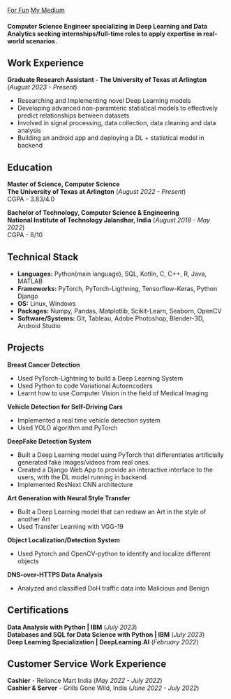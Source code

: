 [For Fun](./fun.md)    [My Medium](https://medium.com/@supersjgk)

#### Computer Science Engineer specializing in Deep Learning and Data Analytics seeking internships/full-time roles to apply expertise in real-world scenarios.

## Work Experience
**Graduate Research Assistant - The University of Texas at Arlington** (_August 2023 - Present_)
- Researching and Implementing novel Deep Learning models
- Developing advanced non-paramteric statistical models to effectively predict relationships between datasets
- Involved in signal processing, data collection, data cleaning and data analysis
- Building an android app and deploying a DL + statistical model in backend

## Education
**Master of Science, Computer Science** <br>
**The University of Texas at Arlington** (_August 2022 - Present_) <br>
CGPA - 3.83/4.0

**Bachelor of Technology, Computer Science & Engineering** <br>
**National Institute of Technology Jalandhar, India** (_August 2018 - May 2022_) <br>
CGPA - 8/10

## Technical Stack
* **Languages:** Python(main language), SQL, Kotlin, C, C++, R, Java, MATLAB
* **Frameworks:** PyTorch, PyTorch-Ligthning, Tensorflow-Keras, Python Django
* **OS:** Linux, Windows
* **Packages:** Numpy, Pandas, Matplotlib, Scikit-Learn, Seaborn, OpenCV
* **Software/Systems:** Git, Tableau, Adobe Photoshop, Blender-3D, Android Studio

## Projects
**Breast Cancer Detection**
- Used PyTorch-Lightning to build a Deep Learning System
- Used Python to code Variational Autoencoders
- Learnt how to use Computer Vision in the field of Medical Imaging
  
**Vehicle Detection for Self-Driving Cars**
- Implemented a real time vehicle detection system
- Used YOLO algorithm and PyTorch

**DeepFake Detection System**
- Built a Deep Learning model using PyTorch that differentiates artificially generated fake images/videos from real ones.
- Created a Django Web App to provide an interactive interface to the users, with the DL model running in backend.
- Implemented ResNext CNN architecture

**Art Generation with Neural Style Transfer**
- Built a Deep Learning model that can redraw an Art in the style of another Art
- Used Transfer Learning with VGG-19

**Object Localization/Detection System**
- Used Pytorch and OpenCV-python to identify and localize different objects

**DNS-over-HTTPS Data Analysis**
- Analyzed and classified DoH traffic data into Malicious and Benign

## Certifications
**Data Analysis with Python | IBM** (_July 2023_) <br>
**Databases and SQL for Data Science with Python | IBM** (_July 2023_) <br>
**Deep Learning Specialization | DeepLearning.AI** (_February 2022_) <br>

## Customer Service Work Experience
**Cashier** - Reliance Mart India (_May 2022 - July 2022_) <br>
**Cashier & Server** - Grills Gone Wild, India (_June 2022 - July 2022_) <br>
